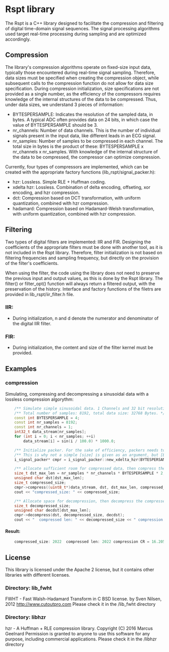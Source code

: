 # Rspt library

The Rspt is a C++ library designed to facilitate the compression and filtering of digital time-domain signal sequences. The signal processing algorithms used target real-time processing during sampling and are optimized accordingly.

## Compression

The library's compression algorithms operate on fixed-size input data, typically those encountered during real-time signal sampling. Therefore, data sizes must be specified when creating the compression object, while subsequent calls to the compression function do not allow for data size specification.
During compression initialization, size specifications are not provided as a single number, as the efficiency of the compressors requires knowledge of the internal structures of the data to be compressed. Thus, under data sizes, we understand 3 pieces of information:
- BYTESPERSAMPLE: Indicates the resolution of the sampled data, in bytes. A typical ADC often provides data on 24 bits, in which case the value of BYTESPERSAMPLE should be 3.
- nr_channels: Number of data channels. This is the number of individual signals present in the input data, like different leads in an ECG signal.
- nr_samples: Number of samples to be compressed in each channel.
The total size in bytes is the product of these: BYTESPERSAMPLE x nr_channels x nr_samples. With knowledge of the internal structure of the data to be compressed, the compressor can optimize compression.

Currently, four types of compressors are implemented, which can be created with the appropriate factory functions (lib_rspt/signal_packer.h):
- hzr: Lossless. Simple RLE + Huffman coding.
- xdelta hzr: Lossless. Combination of delta encoding, offseting, xor encoding, and hzr compression.
- dct: Compression based on DCT transformation, with uniform quantization, combined with hzr compression.
- hadamard: Compression based on Hadamard-Welsh transformation, with uniform quantization, combined with hzr compression.

## Filtering

Two types of digital filters are implemented: IIR and FIR.
Designing the coefficients of the appropriate filters must be done with another tool, as it is not included in the Rspt library. Therefore, filter initialization is not based on filtering frequencies and sampling frequency, but directly on the provision of the filter's coefficients.

When using the filter, the code using the library does not need to preserve the previous input and output values, as this is done by the Rspt library. The filter() or filter_opt() function will always return a filtered output, with the preservation of the history.
Interface and factory functions of the filetrs are provided in lib_rspt/iir_filter.h file.

### IIR:
- During initialization, n and d denote the numerator and denominator of the digital IIR filter.

### FIR:
- During initialization, the content and size of the filter kernel must be provided.

## Examples

### compression

Simulating, compressing and decompressing a sinusoidal data with a lossless compression algorythm:

```cpp
    /** Simulate simple sinusoidal data. 1 Channels and 32 bit resolution, stored in an array of int32_t. */
    /** Total number of samples: 8192, total data size: 32768 Bytes. */
    const int BYTESPERSAMPLE = 4;
    const int nr_samples = 8192;
    const int nr_channels = 1;
    int32_t data_stream[nr_samples];
    for (int i = 0; i < nr_samples; ++i)
        data_stream[i] = sin(i / 100.0) * 1000.0;

    /** Initialize packer. For the sake of efficiency, packers needs to know about the structure of native data. */
    /** This is why not a simple [size] is given as an argument, but [BYTESPERSAMPLE, nr_channels, nr_samples] */
    i_signal_packer* cmpr = i_signal_packer::new_xdelta_hzr(BYTESPERSAMPLE, nr_channels, nr_samples);

    /** allocate sufficient room for compressed data, then compress the data */
    size_t dst_max_len = nr_samples * nr_channels * BYTESPERSAMPLE * 2;
    unsigned char dst[dst_max_len];
    size_t compressed_size;
    cmpr->compress((uint8_t*)data_stream, dst, dst_max_len, compressed_size);
    cout << "compressed_size: " << compressed_size;

    /** Allocate space for decompression, then decompress the compressed data. */
    size_t decompressed_size;
    unsigned char decdst[dst_max_len];
    cmpr->decompress(dst, decompressed_size, decdst);
    cout << "  compressed len: " << decompressed_size << " compression CR = " << (double)(nr_channels * BYTESPERSAMPLE * nr_samples) / decompressed_size << std::endl;
```

#### Result:

```cpp
    compressed_size: 2022  compressed len: 2022 compression CR = 16.2057
```

## License

This library is licensed under the Apache 2 license, but it contains other libraries with different licenses.

### Directory: lib_fwht
 FWHT - Fast Walsh-Hadamard Transform in C
 BSD license.
 by Sven Nilsen, 2012
 http://www.cutoutpro.com
 Please check it in the /lib_fwht directory

### Directory: libhzr 
 hzr - A Huffman + RLE compression library.
 Copyright (C) 2016 Marcus Geelnard
 Permission is granted to anyone to use this software for any purpose, including commercial applications.
 Please check it in the /libhzr directory
